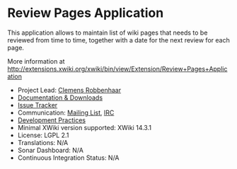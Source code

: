 # Review Pages Application

This application allows to maintain list of wiki pages that needs to be reviewed from time to time, together with a date for the next review for each page.

More information at http://extensions.xwiki.org/xwiki/bin/view/Extension/Review+Pages+Application

* Project Lead: [Clemens Robbenhaar](http://www.xwiki.org/xwiki/bin/view/XWiki/ClemensRobbenhaar)
* [Documentation & Downloads](https://extensions.xwiki.org/xwiki/bin/view/Extension/Review+Pages+Application)
* [Issue Tracker](http://jira.xwiki.org/browse/REVPAGE)
* Communication: [Mailing List](http://dev.xwiki.org/xwiki/bin/view/Community/MailingLists), [IRC](http://dev.xwiki.org/xwiki/bin/view/Community/IRC)
* [Development Practices](http://dev.xwiki.org)
* Minimal XWiki version supported: XWiki 14.3.1
* License: LGPL 2.1
* Translations: N/A
* Sonar Dashboard: N/A
* Continuous Integration Status: N/A
